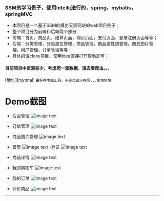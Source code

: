 ### SSM的学习例子，使用Intellij进行的，spring，mybatis，springMVC
- 本项目是一个基于SSM的模仿天猫网站的web项目例子；
- 整个项目分为前端和后端两个部分
- 前端：首页，商品页，结算页面，购买页面，支付页面，登录注册页面等等；
- 后端：分类管理，分类属性管理，商品管理，商品属性值管理，商品图片管理，用户管理，订单管理等等；
- 具体的请clone项目，使用idea直接打开查看即可；

#### 目前项目中资源较少，考虑爬一波数据，滚去看爬虫。。。

[地址][mytmal] `最好在电脑上看，不是自适应布局...惭愧惭愧`

# Demo截图


- 后台管理
![image text](https://raw.githubusercontent.com/WarframePrimer/mytmall/master/img-folder/admin.jpg)
- 订单管理
![image text](https://raw.githubusercontent.com/WarframePrimer/mytmall/master/img-folder/order.jpg)
- 商品图片管理
![image text](https://raw.githubusercontent.com/WarframePrimer/mytmall/master/img-folder/productImage.jpg)



- 首页
![image text](https://raw.githubusercontent.com/WarframePrimer/mytmall/master/img-folder/index.jpg)
-登录
![image text](https://raw.githubusercontent.com/WarframePrimer/mytmall/master/img-folder/login.jpg)
- 商品详情
![image text](https://raw.githubusercontent.com/WarframePrimer/mytmall/master/img-folder/product.jpg)
- 我的购物车
![image text](https://raw.githubusercontent.com/WarframePrimer/mytmall/master/img-folder/cartItems.jpg)
- 我的订单
![image text](https://raw.githubusercontent.com/WarframePrimer/mytmall/master/img-folder/myOrder.jpg)
- 评价商品
![image text](https://raw.githubusercontent.com/WarframePrimer/mytmall/master/img-folder/reviewProduct.jpg)

****************
[mytmall]:http://106.15.231.173:8080/mytmall/home.do


